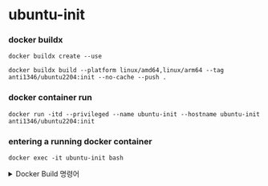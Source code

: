 # ubuntu-init

### docker buildx
```
docker buildx create --use
```
```
docker buildx build --platform linux/amd64,linux/arm64 --tag anti1346/ubuntu2204:init --no-cache --push .
```

### docker container run
```
docker run -itd --privileged --name ubuntu-init --hostname ubuntu-init anti1346/ubuntu2204:init
```


### entering a running docker container
```
docker exec -it ubuntu-init bash
```

<details>
<summary>Docker Build 명령어</summary>

### docker build
```
docker build -t anti1346/ubuntu2204:init --no-cache .
```

```
docker pull anti1346/ubuntu2204:init
```

### docker container run
```
docker run -itd --privileged --name ubuntu-init --hostname ubuntu-init anti1346/ubuntu2204:init
```

### entering a running docker container
```
docker exec -it ubuntu-init bash
```
</details>